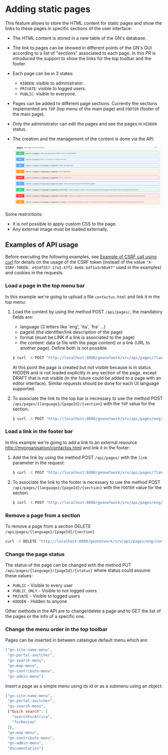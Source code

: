 # Adding static pages

This feature allows to store the HTML content for static pages and show the links to these pages in specific sections of the user interface:

-   The HTML content is stored in a new table of the GN's database.

-   The link to pages can be showed in different points of the GN's GUI according to a list of "sections" associated to each page. In this PR is introduced the support to show the links for the top toolbar and the footer.

-   Each page can be in 3 states:

    -   `HIDDEN`: visible to administrator.
    -   `PRIVATE`: visible to logged users.
    -   `PUBLIC`: visible to everyone.

-   Pages can be added to different page sections. Currently the sections implemented are `TOP` (top menu of the main page) and `FOOTER` (footer of the main page).

-   Only the administrator can edit the pages and see the pages in `HIDDEN` status.

-   The creation and the management of the content is done via the API.

    ![](img/pages-api.png)

Some restrictions:

-   It is not possible to apply custom CSS to the page.
-   Any external image must be loaded externally.

## Examples of API usage

Before executing the following examples, see [Example of CSRF call using curl](misc.md#example-csrf-curl) for details on the usage of the CSRF token (instead of the value `"X-XSRF-TOKEN: e934f557-17a3-47f2-8e6b-bdf1a3c90a97"` used in the examples) and cookies in the requests.

### Load a page in the top menu bar

In this example we're going to upload a file ``contactus.html`` and link it in the top menu:

1.  Load the content by using the method POST `/api/pages/`, the mandatory fields are:

    -   language (3 letters like 'eng', 'ita', 'fra' \...)
    -   pageId (the identifier/link description of the page)
    -   format (must be LINK if a link is associated to the page)
    -   the content: data (a file with the page content) or a link (URL to another page). Define both is not possible.

    ``` bash
    $ curl -X POST "http://localhost:8080/geonetwork/srv/api/pages/?language=eng&pageId=contactus&format=HTML" -H "accept: */*" -H "Content-Type: multipart/form-data" -H "X-XSRF-TOKEN: e934f557-17a3-47f2-8e6b-bdf1a3c90a97" -d contactus.html
    ```

    At this point the page is created but not visible because is in status HIDDEN and is not loaded explicitly in any section of the page, except DRAFT that is not visible (in the future could be added to a page with an editor interface). Similar requests should be done for each UI language supported.

2.  To associate the link to the top bar is necessary to use the method POST `/api/pages/{language}/{pageId}/{section}` with the `TOP` value for the section.

    ``` bash
    $ curl -X POST "http://localhost:8080/geonetwork/srv/api/pages/eng/contactus/TOP" -H "accept: */*" -H "X-XSRF-TOKEN: 7cfa1a0d-3335-4846-8061-a5bf176687b5"  --user admin:admin -b /tmp/cookie
    ```

### Load a link in the footer bar

In this example we're going to add a link to an external resource <http://myorganisation/contactus.html> and link it in the footer:

1.  Add the link by using the method POST `/api/pages/` with the `link` parameter in the request:

    ``` bash
    $ curl -X POST "http://localhost:8080/geonetwork/srv/api/pages/?language=eng&pageId=contactus&format=LINK&link=http://myorganisation/contactus.html" -H "accept: */*" -H "X-XSRF-TOKEN: e934f557-17a3-47f2-8e6b-bdf1a3c90a97"
    ```

2.  To associate the link to the footer is necessary to use the method POST `/api/pages/{language}/{pageId}/{section}` with the `FOOTER` value for the section.

    ``` bash
    $ curl -X POST "http://localhost:8080/geonetwork/srv/api/pages/eng/contactus/FOOTER" -H "accept: */*" -H "X-XSRF-TOKEN: 7cfa1a0d-3335-4846-8061-a5bf176687b5"  --user admin:admin -b /tmp/cookie
    ```

### Remove a page from a section

To remove a page from a section DELETE `/api/pages/{language}/{pageId}/{section}`

``` bash
curl -X DELETE "http://localhost:8080/geonetwork/srv/api/pages/eng/contactus?format=LINK" -H "accept: */*" -H "X-XSRF-TOKEN: 7cfa1a0d-3335-4846-8061-a5bf176687b5"  --user admin:admin -b /tmp/cookie
```

### Change the page status

The status of the page can be changed with the method PUT `/api/pages/{language}/{pageId}/{status}` where status could assume these values:

-   `PUBLIC` - Visible to every user
-   `PUBLIC_ONLY` - Visible to not logged users
-   `PRIVATE` - Visible to logged users
-   `HIDDEN` - Hidden to anyone

Other methods in the API are to change/delete a page and to GET the list of the pages or the info of a specific one.

### Change the menu order in the top toolbar

Pages can be inserted in between catalogue default menu which are:

``` json
["gn-site-name-menu",
 "gn-portal-switcher",
 "gn-search-menu",
 "gn-map-menu",
 "gn-contribute-menu",
 "gn-admin-menu"]
```

Insert a page as a simple menu using its id or as a submenu using an object:

``` json
["gn-site-name-menu",
 "gn-portal-switcher",
 "gn-search-menu",
 {"Quick search": [
   "searchForAfrica",
   "forReview"
 ]},
 "gn-map-menu",
 "gn-contribute-menu",
 "gn-admin-menu",
 "documentation"]
```
